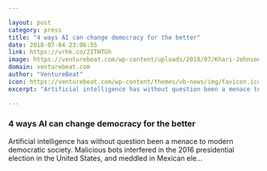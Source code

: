 ```yaml
---

layout: post
category: press
title: "4 ways AI can change democracy for the better"
date: 2018-07-04 23:06:55
link: https://vrhk.co/2ITHTGh
image: https://venturebeat.com/wp-content/uploads/2018/07/Khari-Johnson-Photography_0204.jpg?fit=1200%2C800&strip=all
domain: venturebeat.com
author: "VentureBeat"
icon: https://venturebeat.com/wp-content/themes/vb-news/img/favicon.ico
excerpt: "Artificial intelligence has without question been a menace to modern democratic society. Malicious bots interfered in the 2016 presidential election in the United States, and meddled in Mexican ele…"

---
```


### 4 ways AI can change democracy for the better

Artificial intelligence has without question been a menace to modern democratic society. Malicious bots interfered in the 2016 presidential election in the United States, and meddled in Mexican ele…